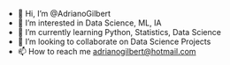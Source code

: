- 👋 Hi, I’m @AdrianoGilbert
- 👀 I’m interested in Data Science, ML, IA
- 🌱 I’m currently learning Python, Statistics, Data Science
- 💞️ I’m looking to collaborate on Data Science Projects
- 📫 How to reach me adrianogilbert@hotmail.com

<!---
AdrianoGilbert/AdrianoGilbert is a ✨ special ✨ repository because its `README.md` (this file) appears on your GitHub profile.
You can click the Preview link to take a look at your changes.
--->
